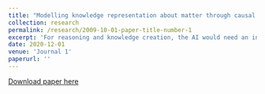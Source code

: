 ```yaml
---
title: "Modelling knowledge representation about matter through causal inference and gradient descent"
collection: research
permalink: /research/2009-10-01-paper-title-number-1
excerpt: 'For reasoning and knowledge creation, the AI would need an internal model of the world(1)(2)(7). This paper proposes way to build up a simple version of such model and a representation. Prior knowledge of MKS system of units is built into the agent.'
date: 2020-12-01
venue: 'Journal 1'
paperurl: ''
---
```


[Download paper here](http://academicpages.github.io/files/paper1.pdf)